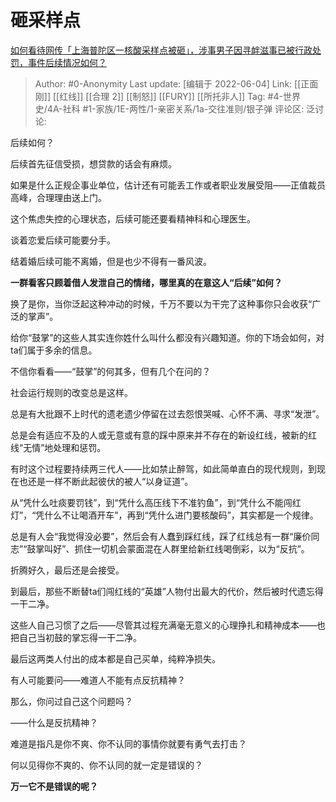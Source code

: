 # 砸采样点
[如何看待网传「上海普陀区一核酸采样点被砸」，涉事男子因寻衅滋事已被行政处罚，事件后续情况如何？](https://www.zhihu.com/question/535920607/answer/2514219245)

> Author: #0-Anonymity
> Last update: [编辑于 2022-06-04]
> Link: [[正面刚]] [[红线]] [[合理 2]] [[制怒]] [[FURY]] [[所托非人]]
> Tag: #4-世界史/4A-社科 #1-家族/1E-两性/1-亲密关系/1a-交往准则/银子弹
> 评论区:
> 泛讨论:

后续如何？

后续首先征信受损，想贷款的话会有麻烦。

如果是什么正规企事业单位，估计还有可能丢工作或者职业发展受阻——正值裁员高峰，合理理由送上门。

这个焦虑失控的心理状态，后续可能还要看精神科和心理医生。

谈着恋爱后续可能要分手。

结着婚后续可能不离婚，但是也少不得有一番风波。

**一群看客只顾着借人发泄自己的情绪，哪里真的在意这人“后续”如何？**

换了是你，当你泛起这种冲动的时候，千万不要以为干完了这种事你只会收获“广泛的掌声”。

给你“鼓掌”的这些人其实连你姓什么叫什么都没有兴趣知道。你的下场会如何，对ta们属于多余的信息。

不信你看看——“鼓掌”的何其多，但有几个在问的？

社会运行规则的改变总是这样。

总是有大批跟不上时代的遗老遗少停留在过去怨恨哭喊、心怀不满、寻求“发泄”。

总是会有适应不及的人或无意或有意的踩中原来并不存在的新设红线，被新的红线“无情”地处理和惩罚。

有时这个过程要持续两三代人——比如禁止醉驾，如此简单直白的现代规则，到现在也还是一样不断此起彼伏的被人“以身证道”。

从“凭什么吐痰要罚钱”，到“凭什么高压线下不准钓鱼”，到“凭什么不能闯红灯”，“凭什么不让喝酒开车”，再到“凭什么进门要核酸码”，其实都是一个规律。

总是有人会“我觉得没必要”，然后会有人蠢到踩红线，踩了红线总有一群“廉价同志”“鼓掌叫好”、抓住一切机会蒙面混在人群里给新红线喝倒彩，以为“反抗”。

折腾好久，最后还是会接受。

到最后，那些不断替ta们闯红线的“英雄”人物付出最大的代价，然后被时代遗忘得一干二净。

这些人自己习惯了之后——尽管其过程充满毫无意义的心理挣扎和精神成本——也把自己当初鼓的掌忘得一干二净。

最后这两类人付出的成本都是自己买单，纯粹净损失。

有人可能要问——难道人不能有点反抗精神？

那么，你问过自己这个问题吗？

——什么是反抗精神？

难道是指凡是你不爽、你不认同的事情你就要有勇气去打击？

何以见得你不爽的、你不认同的就一定是错误的？

**万一它不是错误的呢？**
